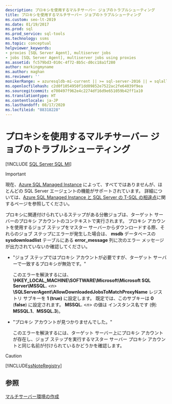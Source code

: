 ```yaml
---
description: プロキシを使用するマルチサーバー ジョブのトラブルシューティング
title: プロキシを使用するマルチサーバー ジョブのトラブルシューティング
ms.custom: seo-lt-2019
ms.date: 01/19/2017
ms.prod: sql
ms.prod_service: sql-tools
ms.technology: ssms
ms.topic: conceptual
helpviewer_keywords:
- proxies [SQL Server Agent], multiserver jobs
- jobs [SQL Server Agent], multiserver jobs using proxies
ms.assetid: fc579bd3-010c-4f72-8b5c-d0cc18a1f280
author: markingmyname
ms.author: maghan
ms.reviewer: ''
monikerRange: = azuresqldb-mi-current || >= sql-server-2016 || = sqlallproducts-allversions
ms.openlocfilehash: c2d0f1054950f1dd09852e7522ac2fe64039f9ea
ms.sourcegitcommit: e700497f962e4c2274df16d9e651059b42ff1a10
ms.translationtype: HT
ms.contentlocale: ja-JP
ms.lasthandoff: 08/17/2020
ms.locfileid: "88318228"
---
```

# <a name="troubleshoot-multiserver-jobs-that-use-proxies"></a>プロキシを使用するマルチサーバー ジョブのトラブルシューティング
[!INCLUDE [SQL Server SQL MI](../../includes/applies-to-version/sql-asdbmi.md)]

> [!IMPORTANT]  
> 現在、[Azure SQL Managed Instance](https://docs.microsoft.com/azure/sql-database/sql-database-managed-instance) によって、すべてではありませんが、ほとんどの SQL Server エージェントの機能がサポートされています。 詳細については、[Azure SQL Managed Instance と SQL Server の T-SQL の相違点](https://docs.microsoft.com/azure/sql-database/sql-database-managed-instance-transact-sql-information#sql-server-agent)に関するページを参照してください。

プロキシに関連付けられているステップがある分散ジョブは、ターゲット サーバーのプロキシ アカウントのコンテキストで実行されます。 プロキシ アカウントを使用するジョブ ステップをマスター サーバーからダウンロードする際、それらのジョブ ステップにエラーが発生した場合は、 **msdb** データベースの **sysdownloadlist** テーブルにある **error_message** 列に次のエラー メッセージが出力されていないか確認してください。  
  
-   "ジョブ ステップではプロキシ アカウントが必要ですが、ターゲット サーバーで一致するプロキシが無効です。"  
  
    このエラーを解決するには、 **\HKEY_LOCAL_MACHINE\SOFTWARE\Microsoft\Microsoft SQL Server\MSSQL.** _\<n\>_ **\SQLServerAgent\AllowDownloadedJobsToMatchProxyName** レジストリ サブキーを **1 (true)** に設定します。 既定では、このサブキーは **0** (**false**) に設定されます。 **MSSQL.** \<*n*> の値は インスタンス名です (例: **MSSQL.1**、**MSSQL.3**)。  
  
-   "プロキシ アカウントが見つかりませんでした。"  
  
    このエラーを解決するには、ターゲット サーバー上にプロキシ アカウントが存在し、ジョブ ステップを実行するマスター サーバー プロキシ アカウントと同じ名前が付けられているかどうかを確認します。  
  
> [!CAUTION]  
> [!INCLUDE[ssNoteRegistry](../../includes/ssnoteregistry-md.md)]  
  
## <a name="see-also"></a>参照  
[マルチサーバー環境の作成](../../ssms/agent/create-a-multiserver-environment.md)  
  
